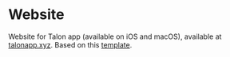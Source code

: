 # Website
Website for Talon app (available on iOS and macOS), available at [talonapp.xyz](https://talonapp.xyz). Based on this [template](https://github.com/emilbaehr/automatic-app-landing-page).
